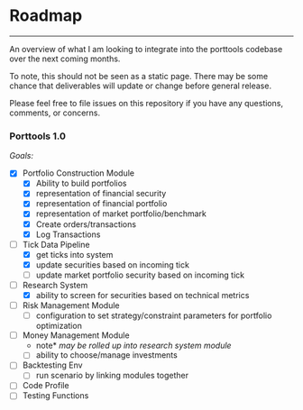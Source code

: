 # Roadmap
---
An overview of what I am looking to integrate into the porttools codebase over the next coming months.

To note, this should not be seen as a static page. There may be some chance that deliverables will update or change before general release.

Please feel free to file issues on this repository if you have any questions, comments, or concerns.

### Porttools 1.0

_Goals:_


- [x] Portfolio Construction Module
    - [x] Ability to build portfolios
    - [x] representation of financial security
    - [x] representation of financial portfolio
    - [x] representation of market portfolio/benchmark
    - [x] Create orders/transactions
    - [x] Log Transactions
- [ ] Tick Data Pipeline
    - [x] get ticks into system
    - [x] update securities based on incoming tick
    - [ ] update market portfolio security based on incoming tick
- [ ] Research System
    - [x] ability to screen for securities based on technical metrics
- [ ] Risk Management Module
    - [ ] configuration to set strategy/constraint parameters for portfolio optimization
- [ ] Money Management Module
    - note* *may be rolled up into research system module*
    - [ ] ability to choose/manage investments
- [ ] Backtesting Env
    - [ ] run scenario by linking modules together
- [ ] Code Profile
- [ ] Testing Functions
